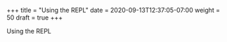 +++
title = "Using the REPL"
date = 2020-09-13T12:37:05-07:00
weight = 50
draft = true
+++

Using the REPL